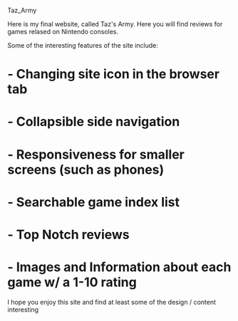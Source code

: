 Taz_Army

Here is my final website, called Taz's Army. Here you will find reviews for games relased on Nintendo consoles.

Some of the interesting features of the site include:
# - Changing site icon in the browser tab
# - Collapsible side navigation
# - Responsiveness for smaller screens (such as phones)
# - Searchable game index list
# - Top Notch reviews
# - Images and Information about each game w/ a 1-10 rating

I hope you enjoy this site and find at least some of the design / content interesting
